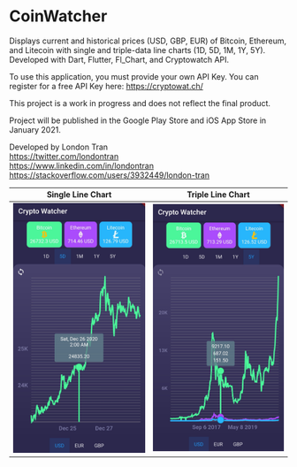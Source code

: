 # CoinWatcher

Displays current and historical prices (USD, GBP, EUR) of Bitcoin, Ethereum, and Litecoin with single and triple-data line charts (1D, 5D, 1M, 1Y, 5Y). Developed with Dart, Flutter, Fl_Chart, and Cryptowatch API.

To use this application, you must provide your own API Key. You can register for a free API Key here: https://cryptowat.ch/

This project is a work in progress and does not reflect the final product.

Project will be published in the Google Play Store and iOS App Store in January 2021.

Developed by London Tran<br>
https://twitter.com/londontran<br>
https://www.linkedin.com/in/londontran<br>
https://stackoverflow.com/users/3932449/london-tran

Single Line Chart             |  Triple Line Chart
:-------------------------:|:-------------------------:
<img src="images/singleLineChart.jpg" width="500">  |  <img src="images/tripleLineChart.jpg" width="500">

